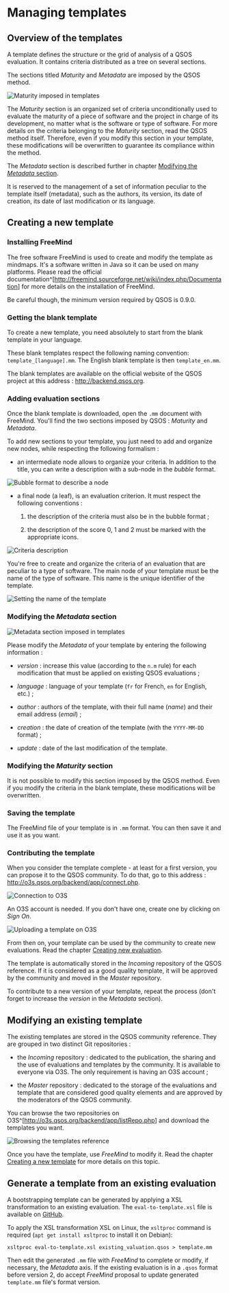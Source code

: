# Managing templates

## Overview of the templates

A template defines the structure or the grid of analysis of a QSOS evaluation. It contains criteria distributed as a tree on several sections.

The sections titled _Maturity_ and _Metadata_ are imposed by the QSOS method.

![_Maturity_ imposed in templates](../Images/template-maturity_en.png)

The _Maturity_ section is an organized set of criteria unconditionally used to evaluate the maturity of a piece of software and the project in charge of its development, no matter what is the software or type of software. For more details on the criteria belonging to the _Maturity_ section, read the QSOS method itself. Therefore, even if you modify this section in your template, these modifications will be overwritten to guarantee its compliance within the method.

The _Metadata_ section is described further in chapter [Modifying the _Metadata_ section](#modifying-metadata-section).

It is reserved to the management of a set of information peculiar to the template itself (metadata), such as the authors, its version, its date of creation, its date of last modification or its language.

## Creating a new template

### Installing FreeMind

The free software FreeMind is used to create and modify the template as mindmaps. It's a software written in Java so it can be used on many platforms. Please read the official documentation^[<http://freemind.sourceforge.net/wiki/index.php/Documentation>] for more details on the installation of FreeMind.

Be careful though, the minimum version required by QSOS is 0.9.0.

### Getting the blank template

To create a new template, you need absolutely to start from the blank template in your language.

These blank templates respect the following naming convention: `template_[language].mm`. The English blank template is then `template_en.mm`.

The blank templates are available on the official website of the QSOS project at this address : <http://backend.qsos.org>.

### Adding evaluation sections

Once the blank template is downloaded, open the `.mm` document with FreeMind. You'll find the two sections imposed by QSOS : _Maturity_ and _Metadata_.

To add new sections to your template, you just need to add and organize new nodes, while respecting the following formalism :

* an intermediate node allows to organize your criteria. In addition to the title, you can write a description with a sub-node in the _bubble_ format.

![_Bubble_ format to describe a node](../Images/template-bubble_en.png)

* a final node (a leaf), is an evaluation criterion. It must respect the following conventions :

    1. the description of the criteria must also be in the bubble format ;

    2. the description of the score 0, 1 and 2 must be marked with the appropriate icons.

![Criteria description](../Images/template-icons_en.png)

You're free to create and organize the criteria of an evaluation that are peculiar to a type of software. The main node of your template must be the name of the type of software. This name is the unique identifier of the template.

![Setting the name of the template](../Images/template-name_en.png)

### Modifying the _Metadata_ section

![_Metadata_ section imposed in templates](../Images/template-metadata_en.png)

Please modify the _Metadata_ of your template by entering the following information :

* _version_ : increase this value (according to the `n.m` rule) for each modification that must be applied on existing QSOS evaluations ;

* _language_ : language of your template (`fr` for French, `en` for English, etc.) ;

* _author_ : authors of the template, with their full name (_name_) and their email address (_email_) ;

* _creation_ : the date of creation of the template (with the `YYYY-MM-DD` format) ;

* _update_ : date of the last modification of the template.

### Modifying the _Maturity_ section

It is not possible to modify this section imposed by the QSOS method. Even if you modify the criteria in the blank template, these modifications will be overwritten.

### Saving the template

The FreeMind file of your template is in `.mm` format. You can then save it and use it as you want.

### Contributing the template

When you consider the template complete - at least for a first version, you can propose it to the QSOS community. To do that, go to this address : <http://o3s.qsos.org/backend/app/connect.php>. 

![Connection to O3S](../Images/o3s-connect_en.png)

An O3S account is needed. If you don't have one, create one by clicking on _Sign On_.

![Uploading a template on O3S](../Images/o3s-upload_en.png)

From then on, your template can be used by the community to create new evaluations. Read the chapter [Creating new evaluation](#creating-new-evaluation).

The template is automatically stored in the _Incoming_ repository of the QSOS reference. If it is considered as a good quality template, it will be approved by the community and moved in the _Master_ repository.

To contribute to a new version of your template, repeat the process (don't forget to increase the _version_ in the _Metadata_ section).

## Modifying an existing template

The existing templates are stored in the QSOS community reference. They are grouped in two distinct Git repositories :

* the *Incoming* repository : dedicated to the publication, the sharing and the use of evaluations and templates by the community. It is available to everyone via O3S. The only requirement is having an O3S account ;

* the *Master* repository : dedicated to the storage of the evaluations and template that are considered good quality elements and are approved by the moderators of the QSOS community.

You can browse the two repositories on O3S^[<http://o3s.qsos.org/backend/app/listRepo.php>] and download the templates you want.

![Browsing the templates reference](../Images/o3s-list-templates_en.png)

Once you have the template, use _FreeMind_ to modify it. Read the chapter [Creating a new template](#creating-a-new-template) for more details on this topic.

## Generate a template from an existing evaluation

A bootstrapping template can be generated by applying a XSL transformation to an existing evaluation.
The `eval-to-template.xsl` file is available on [GitHub](https://raw.githubusercontent.com/drakkr/QSOS/master/Tools/o3s/formats/xml/xslt/eval-to-template.xsl).

To apply the XSL transformation XSL on Linux, the `xsltproc` command is required (`apt get install xsltproc` to install it on Debian):

	xsltproc eval-to-template.xsl existing_valuation.qsos > template.mm

Then edit the generated `.mm` file with _FreeMind_ to complete or modify, if necessary, the _Metadata_ axis.
If the existing evaluation is in a `.qsos` format before version 2, do accept _FreeMind_ proposal to update generated `template.mm` file's format version. 